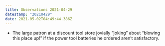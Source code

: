 ```yaml
---
title: Observations 2021-04-29
datestamp: "20210429"
date: 2021-05-02T04:49:44.386Z
---
```

- The large patron at a discount tool store jovially “joking” about “blowing this place up!” if the power tool batteries he ordered aren’t satisfactory.